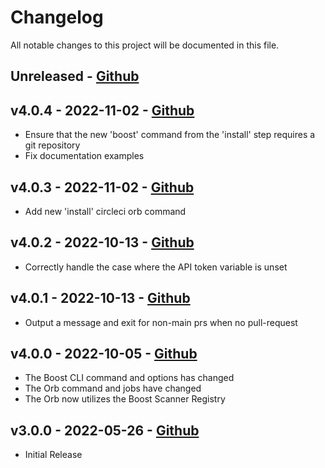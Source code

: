 # Changelog

All notable changes to this project will be documented in this file.

## Unreleased - [Github](https://github.com/boostsecurityio/boostsec-scanner-circleci/compare/v4.0.4..HEAD)

## v4.0.4 - 2022-11-02 - [Github](https://github.com/boostsecurityio/boostsec-scanner-circleci/compare/v4.0.3...v4.0.4)

- Ensure that the new 'boost' command from the 'install' step requires a git repository
- Fix documentation examples

## v4.0.3 - 2022-11-02 - [Github](https://github.com/boostsecurityio/boostsec-scanner-circleci/compare/v4.0.2...v4.0.3)

- Add new 'install' circleci orb command

## v4.0.2 - 2022-10-13 - [Github](https://github.com/boostsecurityio/boostsec-scanner-circleci/compare/v4.0.1...v4.0.2)

- Correctly handle the case where the API token variable is unset

## v4.0.1 - 2022-10-13 - [Github](https://github.com/boostsecurityio/boostsec-scanner-circleci/compare/v4.0.0...v4.0.1)

- Output a message and exit for non-main prs when no pull-request

## v4.0.0 - 2022-10-05 - [Github](https://github.com/boostsecurityio/boostsec-scanner-circleci/compare/v3.0.0...v4.0.0)

- The Boost CLI command and options has changed
- The Orb command and jobs have changed
- The Orb now utilizes the Boost Scanner Registry

## v3.0.0 - 2022-05-26 - [Github](https://github.com/boostsecurityio/boostsec-scanner-circleci/releases/tag/v3.0.0)

- Initial Release

